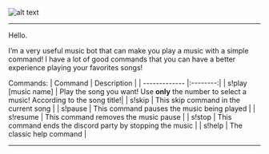 ![alt text](https://cdn.discordapp.com/attachments/938633344462237768/938649446911201280/welcome.jpg "Welcome!")

---
Hello.

I’m a very useful music bot that can make you play a music with a simple command! I have a lot of good commands that you can have a better experience playing your favorites songs!

Commands:
| Command | Description |
| ------------- |:--------:|
| s!play [music name] | Play the song you want! Use **only** the number to select a music! According to the song title!|
| s!skip | This skip command in the current song |
| s!pause | This command pauses the music being played |
| s!resume | This command removes the music pause |
| s!stop | This command ends the discord party by stopping the music |
| s!help | The classic help command |

---



